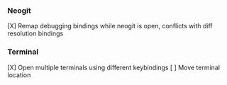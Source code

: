 ### Neogit

[X] Remap debugging bindings while neogit is open, conflicts with diff resolution bindings

### Terminal

[X] Open multiple terminals using different keybindings
[ ] Move terminal location
